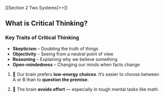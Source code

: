 [[Section 2 Two Systems|>>]]
## What is Critical Thinking?

### Key Traits of Critical Thinking

- **Skepticism** – Doubting the truth of things
- **Objectivity** – Seeing from a neutral point of view
- **Reasoning** – Explaining why we believe something
- **Open-mindedness** – Changing our minds when facts change


1. 🧠 Our brain prefers **low-energy choices**. It’s easier to choose between A or B than to **question the premise**.

2. 🧠 The brain **avoids effort** — especially in tough mental tasks like math.




